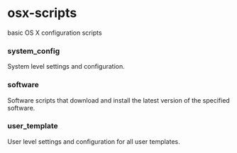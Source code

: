 # osx-scripts
basic OS X configuration scripts
### system_config
System level settings and configuration.
### software
Software scripts that download and install the latest version of the specified software.
### user_template
User level settings and configuration for all user templates.

